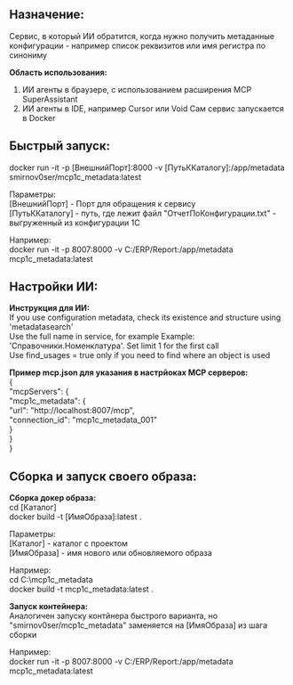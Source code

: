 ## Назначение:  
Сервис, в который ИИ обратится, когда нужно получить метаданные конфигурации - например список реквизитов или имя регистра по синониму  

**Область использования:**  
1. ИИ агенты в браузере, с использованием расширения MCP SuperAssistant  
2. ИИ агенты в IDE, например Cursor или Void 
Сам сервис запускается в Docker 

## Быстрый запуск:
docker run -it -p [ВнешнийПорт]:8000 -v [ПутьККаталогу]:/app/metadata  smirnov0ser/mcp1c_metadata:latest  

Параметры:  
[ВнешнийПорт] - Порт для обращения к сервису  
[ПутьККаталогу] - путь, где лежит файл "ОтчетПоКонфигурации.txt" - выгруженный из конфигурации 1С  

Например:  
docker run -it -p 8007:8000 -v C:/ERP/Report:/app/metadata mcp1c_metadata:latest

## Настройки ИИ:
**Инструкция для ИИ:**  
If you use configuration metadata, check its existence and structure using 'metadatasearch'  
  Use the full name in service, for example Example: 'Справочники.Номенклатура'. Set limit 1 for the first call  
  Use find_usages = true only if you need to find where an object is used  

**Пример mcp.json для указания в настрйоках MCP серверов:**  
{  
    "mcpServers": {    
      "mcp1c_metadata": {  
      "url": "http://localhost:8007/mcp",  
      "connection_id": "mcp1c_metadata_001"  
    }  
  }  
}  

## Сборка и запуск своего образа:  
**Сборка докер образа:**  
cd [Каталог]  
docker build -t [ИмяОбраза]:latest .  

Параметры:  
[Каталог] - каталог с проектом  
[ИмяОбраза] - имя нового или обновляемого образа  

Например:  
cd C:\mcp1c_metadata  
docker build -t mcp1c_metadata:latest .

**Запуск контейнера:**  
Аналогичен запуску контйнера быстрого варианта, но "smirnov0ser/mcp1c_metadata" заменяется на [ИмяОбраза] из шага сборки

Например:  
docker run -it -p 8007:8000 -v C:/ERP/Report:/app/metadata mcp1c_metadata:latest 
